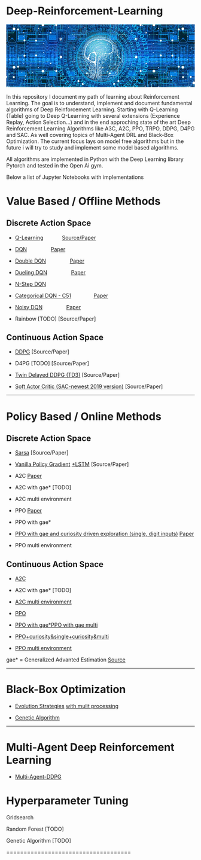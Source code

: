 # Deep-Reinforcement-Learning


![Logo](/imgs/web-3706562_640.jpg)

In this repository I document my path of learning about Reinforcement Learning.
The goal is to understand, implement and document fundamental algorithms of Deep Reinforcement Learning.
Starting with Q-Learning (Table) going to Deep Q-Learning with several extensions (Experience Replay, Action Selection...) and in the end approching state of the art Deep Reinforcement Learning Algorithms like A3C, A2C, PPO, TRPO, DDPG, D4PG and SAC. As well covering topics of Multi-Agent DRL and Black-Box Optimization. The current focus lays on model free algorithms but in the future i will try to study and implement some model based algorithms.

All algorithms are implemented in Python with the Deep Learning library Pytorch and tested in the Open Ai gym.

Below a list of Jupyter Notebooks with implementations

# Value Based / Offline Methods
## Discrete Action Space

- [Q-Learning](Q_Learning) &emsp;&emsp;&emsp; [Source/Paper](/Paper/DQN.pdf)

- [DQN](https://github.com/BY571/Reinforcement-Learning/tree/master/Deep%20Q_Learning) &emsp;&emsp;&emsp;&emsp; [Paper](/Paper/DQN.pdf)

- [Double DQN](https://github.com/BY571/Reinforcement-Learning/tree/master/Double%20DQN) &emsp;&emsp;&emsp;&emsp; [Paper](/Paper/Double_DQN.pdf)

- [Dueling DQN](https://github.com/BY571/Reinforcement-Learning/tree/master/Dueling%20Deep%20Q-Network) &emsp;&emsp;&emsp;&emsp; [Paper](/Paper/Dueling.pdf)

- [N-Step DQN](https://github.com/BY571/Reinforcement-Learning/blob/master/Nstep_DQN.ipynb)

- [Categorical DQN - C51](https://github.com/BY571/Reinforcement-Learning/blob/master/Categorical_DQN.ipynb) &emsp;&emsp;&emsp;&emsp;[Paper](https://github.com/BY571/Reinforcement-Learning/blob/master/Paper/Distributional%20DQN.pdf)

- [Noisy DQN](https://github.com/BY571/Reinforcement-Learning/blob/master/Noisy_DQN.ipynb)
&emsp;&emsp;&emsp;&emsp; [Paper](/Paper/Noisy_networks.pdf)

- Rainbow [TODO]
[Source/Paper]

## Continuous Action Space

- [DDPG](https://github.com/BY571/Udacity-DRL-Nanodegree-P2)
[Source/Paper]


- D4PG [TODO]
[Source/Paper]

- [Twin Delayed DDPG (TD3)](https://github.com/BY571/Reinforcement-Learning/blob/master/ContinousControl/TD3_conti.ipynb)
[Source/Paper]

- [Soft Actor Critic (SAC-newest 2019 version)](https://github.com/BY571/Reinforcement-Learning/blob/master/ContinousControl/SAC.ipynb)
[Source/Paper]
_________________________________________________
# Policy Based / Online Methods
## Discrete Action Space


- [Sarsa](https://github.com/BY571/Reinforcement-Learning/blob/master/Temporal%20Difference%20(Sarsa%2C%20Sarsamax%2C%20Expeted%20Sarsa)/Temporal_Difference.ipynb)
[Source/Paper]


- [Vanilla Policy Gradient](https://github.com/BY571/Reinforcement-Learning/blob/master/Policy%20Gradient%20Algorithms/Policy_Gradien_%2B_Baseline_mean.ipynb) [+LSTM](https://github.com/BY571/Reinforcement-Learning/blob/master/Policy%20Gradient%20Algorithms/PolicyGradient_LSTM.ipynb)
[Source/Paper]


- A2C
[Paper](/Paper/A3C.pdf)

- A2C with gae* [TODO]

- A2C multi environment


- PPO
[Paper](/Paper/PPO.pdf)

- PPO with gae*

- [PPO with gae and curiosity driven exploration (single, digit inputs)](https://github.com/BY571/Reinforcement-Learning/blob/master/PPO_gae_curios.ipynb) [Paper](/Paper/)

- PPO multi environment


## Continuous Action Space

- [A2C](https://github.com/BY571/Reinforcement-Learning/blob/master/ContinousControl/A2C_conti_seperate_networks.ipynb)

- A2C with gae* [TODO]

- [A2C multi environment](https://github.com/BY571/Reinforcement-Learning/blob/master/ContinousControl/A2C_continuous_multienv.ipynb)


- [PPO](https://github.com/BY571/Reinforcement-Learning/blob/master/ContinousControl/PPO_unity_Crawler.ipynb)

- [PPO with gae*](https://github.com/BY571/Reinforcement-Learning/blob/master/ContinousControl/ROBOSCHOOL_PPO_GAE.ipynb)[PPO with gae multi](https://github.com/BY571/Reinforcement-Learning/blob/master/ContinousControl/PPO_conti_gae_multi.ipynb)

- [PPO+curiosity&single](https://github.com/BY571/Reinforcement-Learning/blob/master/ContinousControl/PPO_conti_gae_curios.ipynb)[+curiosity&multi](https://github.com/BY571/Reinforcement-Learning/blob/master/PPO_conti_gae_curio_multi.ipynb)

- [PPO multi environment](https://github.com/BY571/Reinforcement-Learning/blob/master/ContinousControl/PPO_unity_Crawler.ipynb)




gae* = Generalized Advanted Estimation [Source](/Paper/GAE.pdf)
________________________________________________

# Black-Box Optimization

- [Evolution Strategies]() [with mulit processing]()

- [Genetic Algorithm]() 

__________________________________________
# Multi-Agent Deep Reinforcement Learning

- [Multi-Agent-DDPG](https://github.com/BY571/Udacity-DRL-Nanodegree-P3-Multiagent-RL-)

# Hyperparameter Tuning

Gridsearch

Random Forest [TODO]

Genetic Algorithm [TODO]

====================================


